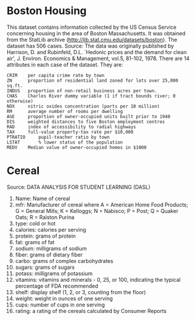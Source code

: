 # Boston Housing
This dataset contains information collected by the US Census Service concerning housing in the area of Boston Massachusetts. It was obtained from the StatLib archive (http://lib.stat.cmu.edu/datasets/boston). The dataset has 506 cases.
Source: The data was originally published by Harrison, D. and Rubinfeld, D.L. `Hedonic prices and the demand for clean air', J. Environ. Economics & Management, vol.5, 81-102, 1978.
There are 14 attributes in each case of the dataset. They are:
    
    CRIM 	per capita crime rate by town
    ZN     	proportion of residential land zoned for lots over 25,000 sq.ft.
    INDUS	proportion of non-retail business acres per town.
    CHAS 	Charles River dummy variable (1 if tract bounds river; 0 otherwise)
    NOX   	nitric oxides concentration (parts per 10 million)
    RM    	average number of rooms per dwelling
    AGE   	proportion of owner-occupied units built prior to 1940
    DIS   	weighted distances to five Boston employment centres
    RAD  	index of accessibility to radial highways
    TAX  	full-value property-tax rate per $10,000
    PTRATIO 	pupil-teacher ratio by town
    LSTAT   	% lower status of the population
    MEDV	Median value of owner-occupied homes in $1000

# Cereal
Source: DATA ANALYSIS FOR STUDENT LEARNING (DASL)

1. Name: Name of cereal
2. mfr: Manufacturer of cereal where A = American Home Food Products; G = General Mills; K = 
    Kelloggs; N = Nabisco; P = Post; Q = Quaker Oats; R = Ralston Purina
3. type: cold or hot
4. calories: calories per serving
5. protein: grams of protein
6. fat: grams of fat
7. sodium: milligrams of sodium
8. fiber: grams of dietary fiber
9. carbo: grams of complex carbohydrates
10. sugars: grams of sugars
11. potass: milligrams of potassium
12. vitamins: vitamins and minerals - 0, 25, or 100, indicating the typical percentage of FDA 
      recommended
13. shelf: display shelf (1, 2, or 3, counting from the floor)
14. weight: weight in ounces of one serving
15. cups: number of cups in one serving
16. rating: a rating of the cereals calculated by Consumer Reports
